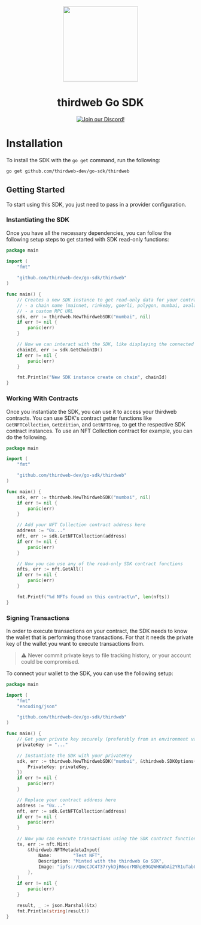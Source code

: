 <p align="center">
<br />
<a href="https://thirdweb.com"><img src="https://github.com/thirdweb-dev/typescript-sdk/blob/main/logo.svg?raw=true" width="200" alt=""/></a>
<br />
</p>
<h1 align="center">thirdweb Go SDK</h1>
<p align="center">
<a href="https://discord.gg/thirdweb"><img alt="Join our Discord!" src="https://img.shields.io/discord/834227967404146718.svg?color=7289da&label=discord&logo=discord&style=flat"/></a>
</p>

# Installation

To install the SDK with the `go get` command, run the following:

```bash
go get github.com/thirdweb-dev/go-sdk/thirdweb
```

## Getting Started

To start using this SDK, you just need to pass in a provider configuration.

### Instantiating the SDK

Once you have all the necessary dependencies, you can follow the following setup steps to get started with SDK read-only functions:

```go
package main

import (
	"fmt"
  
	"github.com/thirdweb-dev/go-sdk/thirdweb"
)

func main() {
	// Creates a new SDK instance to get read-only data for your contracts, you can pass:
	// - a chain name (mainnet, rinkeby, goerli, polygon, mumbai, avalanche, fantom)
	// - a custom RPC URL
	sdk, err := thirdweb.NewThirdwebSDK("mumbai", nil)
	if err != nil {
		panic(err)
	}

	// Now we can interact with the SDK, like displaying the connected chain ID
	chainId, err := sdk.GetChainID()
	if err != nil {
		panic(err)
	}

	fmt.Println("New SDK instance create on chain", chainId)
}
```

### Working With Contracts

Once you instantiate the SDK, you can use it to access your thirdweb contracts. You can use SDK's contract getter functions like `GetNFTCollection`, `GetEdition`, and `GetNFTDrop`, to get the respective SDK contract instances. To use an NFT Collection contract for example, you can do the following.

```go
package main

import (
	"fmt"

	"github.com/thirdweb-dev/go-sdk/thirdweb"
)

func main() {
	sdk, err := thirdweb.NewThirdwebSDK("mumbai", nil)
	if err != nil {
		panic(err)
	}

	// Add your NFT Collection contract address here
	address := "0x..."
	nft, err := sdk.GetNFTCollection(address)
	if err != nil {
		panic(err)
	}

	// Now you can use any of the read-only SDK contract functions
	nfts, err := nft.GetAll()
	if err != nil {
		panic(err)
	}

	fmt.Printf("%d NFTs found on this contract\n", len(nfts))
}
```

### Signing Transactions

In order to execute transactions on your contract, the SDK needs to know the wallet that is performing those transactions. For that it needs the private key of the wallet you want to execute transactions from.

> :warning: Never commit private keys to file tracking history, or your account could be compromised.

To connect your wallet to the SDK, you can use the following setup:

```go
package main

import (
	"fmt"
	"encoding/json"

	"github.com/thirdweb-dev/go-sdk/thirdweb"
)

func main() {
	// Get your private key securely (preferably from an environment variable)
	privateKey := "..."

	// Instantiate the SDK with your privateKey
	sdk, err := thirdweb.NewThirdwebSDK("mumbai", &thirdweb.SDKOptions{
		PrivateKey: privateKey,
	})
	if err != nil {
		panic(err)
	}

	// Replace your contract address here
	address := "0x..."
	nft, err := sdk.GetNFTCollection(address)
	if err != nil {
		panic(err)
	}

	// Now you can execute transactions using the SDK contract functions
	tx, err := nft.Mint(
		&thirdweb.NFTMetadataInput{
			Name:        "Test NFT",
			Description: "Minted with the thirdweb Go SDK",
			Image: "ipfs://QmcCJC4T37rykDjR6oorM8hpB9GQWHKWbAi2YR1uTabUZu/0",
		},
	)
	if err != nil {
		panic(err)
	}

	result, _ := json.Marshal(&tx)
	fmt.Println(string(result))
}
```
